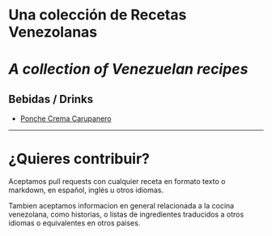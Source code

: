 # Una colección de Recetas Venezolanas

# _A collection of Venezuelan recipes_

## Bebidas / Drinks

* [Ponche Crema Carupanero](Bebidas%20-%20Drinks/Ponche%20Crema%20Carupanero%20%5Ben%5D.md)

----
# ¿Quieres contribuir?

Aceptamos pull requests con cualquier receta en formato texto o markdown, en español, inglés u otros idiomas.

Tambien aceptamos informacion en general relacionada a la cocina venezolana, como historias, o listas de ingredientes traducidos a otros idiomas o equivalentes en otros paises.
